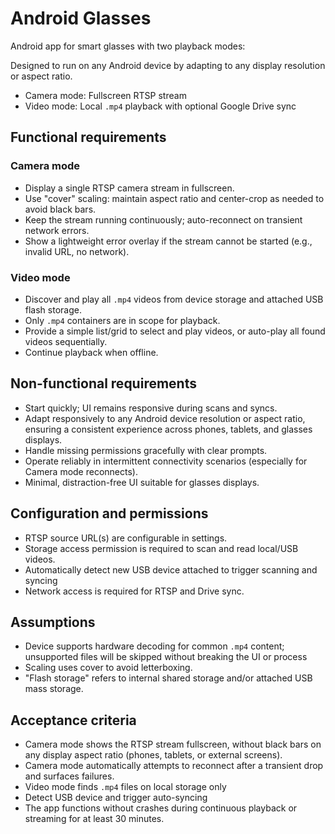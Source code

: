 # Android Glasses

Android app for smart glasses with two playback modes:

Designed to run on any Android device by adapting to any display resolution or aspect ratio.

- Camera mode: Fullscreen RTSP stream
- Video mode: Local `.mp4` playback with optional Google Drive sync

## Functional requirements

### Camera mode

- Display a single RTSP camera stream in fullscreen.
- Use "cover" scaling: maintain aspect ratio and center-crop as needed to avoid black bars.
- Keep the stream running continuously; auto-reconnect on transient network errors.
- Show a lightweight error overlay if the stream cannot be started (e.g., invalid URL, no network).

### Video mode

- Discover and play all `.mp4` videos from device storage and attached USB flash storage.
- Only `.mp4` containers are in scope for playback.
- Provide a simple list/grid to select and play videos, or auto-play all found videos sequentially.
- Continue playback when offline.

## Non-functional requirements

- Start quickly; UI remains responsive during scans and syncs.
- Adapt responsively to any Android device resolution or aspect ratio, ensuring a consistent experience across phones, tablets, and glasses displays.
- Handle missing permissions gracefully with clear prompts.
- Operate reliably in intermittent connectivity scenarios (especially for Camera mode reconnects).
- Minimal, distraction-free UI suitable for glasses displays.

## Configuration and permissions

- RTSP source URL(s) are configurable in settings.
- Storage access permission is required to scan and read local/USB videos.
- Automatically detect new USB device attached to trigger scanning and syncing
- Network access is required for RTSP and Drive sync.

## Assumptions

- Device supports hardware decoding for common `.mp4` content; unsupported files will be skipped without breaking the UI or process
- Scaling uses cover to avoid letterboxing.
- "Flash storage" refers to internal shared storage and/or attached USB mass storage.

## Acceptance criteria

- Camera mode shows the RTSP stream fullscreen, without black bars on any display aspect ratio (phones, tablets, or external screens).
- Camera mode automatically attempts to reconnect after a transient drop and surfaces failures.
- Video mode finds `.mp4` files on local storage only
- Detect USB device and trigger auto-syncing
- The app functions without crashes during continuous playback or streaming for at least 30 minutes.
